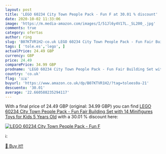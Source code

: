 ```yaml
---
layout: post
title: 'LEGO 60234 City Town People Pack - Fun F at 30.01 % discount'
date: 2020-10-02 11:33:06
image: 'https://m.media-amazon.com/images/I/51Jl6y4V17L._SL200_.jpg'
comments: true
category: ofertas
author: ring
slug: 'B07KTVR1H2-co.uk LEGO 60234 City Town People Pack - Fun Fair Building...'
tags: [ 'tole.es','lego', ]
actualPrice: 24.49 GBP
currency: GBP
price: 24.49
comparePrice: 34.99 GBP
prodname: 'LEGO 60234 City Town People Pack - Fun Fair Building Set with 14 Minifigures  Toys for Kids 5 Years Old'
country: 'co.uk'
flag: '🇬🇧'
buyurl: 'https://www.amazon.co.uk/dp/B07KTVR1H2/?tag=tolees0a-21'
descuento: '30.01'
average: '22.660588235294117'
---
```


With a final price of 24.49 GBP (original: 34.99 GBP) you can find [LEGO 60234 City Town People Pack - Fun Fair Building Set with 14 Minifigures  Toys for Kids 5 Years Old](https://www.amazon.co.uk/dp/B07KTVR1H2/?tag=tolees0a-21) with a  30.01 % discount here:

[![LEGO 60234 City Town People Pack - Fun F](https://m.media-amazon.com/images/I/51Jl6y4V17L._SL200_.jpg)](https://www.amazon.co.uk/dp/B07KTVR1H2/?tag=tolees0a-21)

ℹ️:


[🛒 Buy it!!](https://www.amazon.co.uk/dp/B07KTVR1H2/?tag=tolees0a-21)
